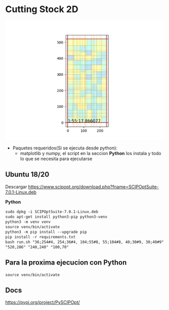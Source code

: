 
# Cutting Stock 2D

![alt text](https://github.com/agusalex/CuttingStock2D/blob/main/demo.jpeg?raw=true)

 - Paquetes requeridos(Si se ejecuta desde python):  
	 - matplotlib y numpy, el script en la seccion **Python** los instala y todo lo que se necesita para
   ejecutarse 

## Ubuntu 18/20
Descargar https://www.scipopt.org/download.php?fname=SCIPOptSuite-7.0.1-Linux.deb

**Python**

    sudo dpkg -i SCIPOptSuite-7.0.1-Linux.deb
    sudo apt-get install python3-pip python3-venv
    python3 -m venv venv
    source venv/bin/activate
    python3 -m pip install --upgrade pip
    pip install -r requirements.txt
    bash run.sh "36;254#4, 254;36#4, 104;55#8, 55;104#8, 40;30#9, 30;40#9" "520,286" "240,240" "100,70"
    


## Para la proxima ejecucion con Python
    source venv/bin/activate
## Docs
https://pypi.org/project/PySCIPOpt/
